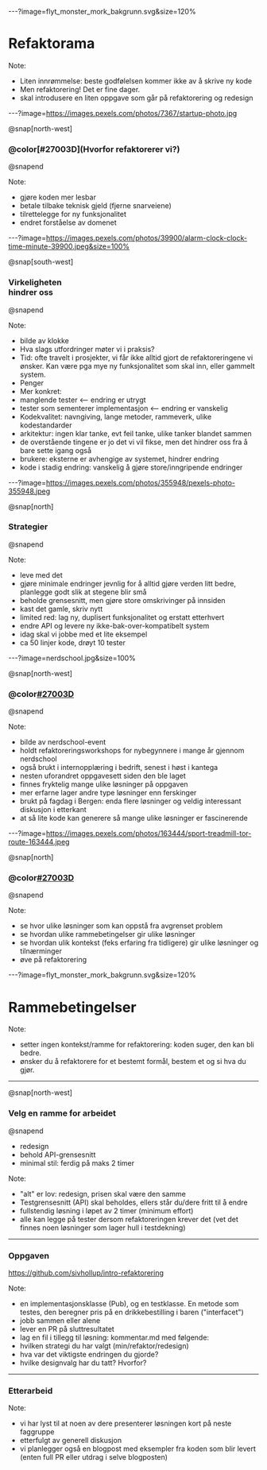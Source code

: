 ---?image=flyt_monster_mork_bakgrunn.svg&size=120%
# Refaktorama

Note:
- Liten innrømmelse: beste godfølelsen kommer ikke av å skrive ny kode
- Men refaktorering! Det er fine dager. 
- skal introdusere en liten oppgave som går på refaktorering og redesign


---?image=https://images.pexels.com/photos/7367/startup-photo.jpg

@snap[north-west]

### @color[#27003D](Hvorfor refaktorerer vi?)
@snapend

Note:
- gjøre koden mer lesbar
- betale tilbake teknisk gjeld (fjerne snarveiene)
- tilrettelegge for ny funksjonalitet
- endret forståelse av domenet


---?image=https://images.pexels.com/photos/39900/alarm-clock-clock-time-minute-39900.jpeg&size=100%

@snap[south-west]
### Virkeligheten<br> hindrer oss
@snapend

Note:
- bilde av klokke 
- Hva slags utfordringer møter vi i praksis? 
- Tid: ofte travelt i prosjekter, vi får ikke alltid gjort de refaktoreringene
  vi ønsker. Kan være pga mye ny funksjonalitet som skal inn, eller gammelt
  system. 
- Penger
- Mer konkret: 
- manglende tester <-- endring er utrygt
- tester som sementerer implementasjon <-- endring er vanskelig
- Kodekvalitet: navngiving, lange metoder, rammeverk, ulike kodestandarder
- arkitektur: ingen klar tanke, evt feil tanke, ulike tanker blandet sammen
- de overstående tingene er jo det vi vil fikse, men det hindrer oss fra å bare
  sette igang også
- brukere: eksterne er avhengige av systemet, hindrer endring
- kode i stadig endring: vanskelig å gjøre store/inngripende endringer


---?image=https://images.pexels.com/photos/355948/pexels-photo-355948.jpeg

@snap[north]
### Strategier
@snapend

Note:
- leve med det
- gjøre minimale endringer jevnlig for å alltid gjøre verden litt
  bedre, planlegge godt slik at stegene blir små
- beholde grensesnitt, men gjøre store omskrivinger på innsiden
- kast det gamle, skriv nytt
- limited red: lag ny, duplisert funksjonalitet og erstatt etterhvert
- endre API og levere ny ikke-bak-over-kompatibelt system
- idag skal vi jobbe med et lite eksempel
- ca 50 linjer kode, drøyt 10 tester


---?image=nerdschool.jpg&size=100%

@snap[north-west]
### @color[#27003D](Nerdschool)
@snapend

Note: 
- bilde av nerdschool-event
- holdt refaktoreringsworkshops for nybegynnere i mange år gjennom nerdschool
- også brukt i internopplæring i bedrift, senest i høst i kantega
- nesten uforandret oppgavesett siden den ble laget
- finnes fryktelig mange ulike løsninger på oppgaven 
- mer erfarne lager andre type løsninger enn ferskinger
- brukt på fagdag i Bergen: enda flere løsninger og veldig interessant diskusjon
  i etterkant
- at så lite kode kan generere så mange ulike løsninger er fascinerende


---?image=https://images.pexels.com/photos/163444/sport-treadmill-tor-route-163444.jpeg

@snap[north]
### @color[#27003D](Mål)
@snapend

Note:
- se hvor ulike løsninger som kan oppstå fra avgrenset problem
- se hvordan ulike rammebetingelser gir ulike løsninger
- se hvordan ulik kontekst (feks erfaring fra tidligere) gir ulike løsninger og
  tilnærminger
- øve på refaktorering 


---?image=flyt_monster_mork_bakgrunn.svg&size=120%

# Rammebetingelser

Note: 
- setter ingen kontekst/ramme for refaktorering: koden suger, den kan bli
  bedre. 
- ønsker du å refaktorere for et bestemt formål, bestem et og si hva du gjør. 


---

@snap[north-west]
### Velg en ramme for arbeidet 
@snapend

* redesign
* behold API-grensesnitt 
* minimal stil: ferdig på maks 2 timer

Note:
- "alt" er lov: redesign, prisen skal være den samme
- Testgrensesnitt (API) skal beholdes, ellers står du/dere fritt til å endre
- fullstendig løsning i løpet av 2 timer (minimum effort)
- alle kan legge på tester dersom refaktoreringen krever det (vet det finnes
  noen løsninger som lager hull i testdekning)


--- 

### Oppgaven 

https://github.com/sivhollup/intro-refaktorering

Note:
- en implementasjonsklasse (Pub), og en testklasse. En metode som testes, den
  beregner pris på en drikkebestilling i baren ("interfacet")
- jobb sammen eller alene
- lever en PR på sluttresultatet
- lag en fil i tillegg til løsning: kommentar.md med følgende: 
- hvilken strategi du har valgt (min/refaktor/redesign)
- hva var det viktigste endringen du gjorde?
- hvilke designvalg har du tatt? Hvorfor?

---

### Etterarbeid

Note:
- vi har lyst til at noen av dere presenterer løsningen kort på neste faggruppe
- etterfulgt av generell diskusjon
- vi planlegger også en blogpost med eksempler fra koden som blir levert (enten
  full PR eller utdrag i selve blogposten)



